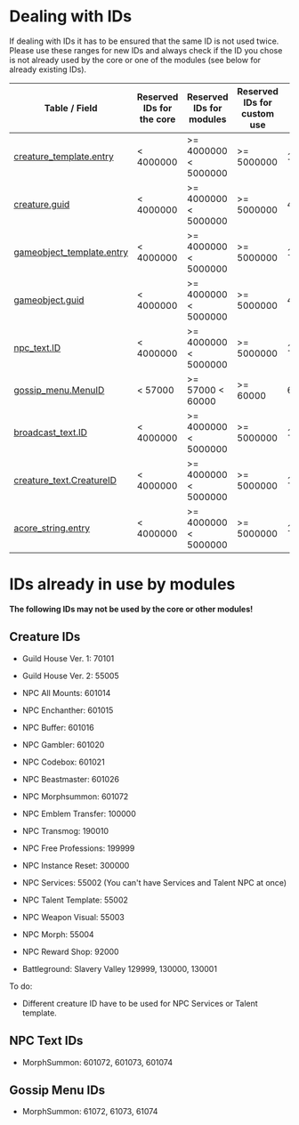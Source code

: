 # Dealing with IDs

If dealing with IDs it has to be ensured that the same ID is not used twice. Please use these ranges for new IDs and always check if the ID you chose is not already used by the core or one of the modules (see below for already existing IDs).

| Table / Field                                          | Reserved IDs for the core | Reserved IDs for modules | Reserved IDs for custom use | Max value  |
|--------------------------------------------------------|---------------------------|--------------------------|-----------------------------|------------|
| [creature_template.entry](creature_template#entry)     | < 4000000                 | >= 4000000 < 5000000     | >= 5000000                  | 16777215   |
| [creature.guid](creature#guid)                         | < 4000000                 | >= 4000000 < 5000000     | >= 5000000                  | 4294967295 |
| [gameobject_template.entry](gameobject_template#entry) | < 4000000                 | >= 4000000 < 5000000     | >= 5000000                  | 16777215   |
| [gameobject.guid](gameobject#guid)                     | < 4000000                 | >= 4000000 < 5000000     | >= 5000000                  | 4294967295 |
| [npc_text.ID](npc_text#id)                             | < 4000000                 | >= 4000000 < 5000000     | >= 5000000                  | 16777215   |
| [gossip_menu.MenuID](gossip_menu#menuid)               | < 57000                   | >= 57000 < 60000         | >= 60000                    | 65535      |
| [broadcast_text.ID](broadcast_text#id)                 | < 4000000                 | >= 4000000 < 5000000     | >= 5000000                  | 16777215   |
| [creature_text.CreatureID](creature_text#creatureid)   | < 4000000                 | >= 4000000 < 5000000     | >= 5000000                  | 16777215   |
| [acore_string.entry](acore_string#entry)               | < 4000000                 | >= 4000000 < 5000000     | >= 5000000                  | 16777215   |


# IDs already in use by modules

**The following IDs may not be used by the core or other modules!**


## Creature IDs

- Guild House Ver. 1: 70101
- Guild House Ver. 2: 55005

- NPC All Mounts: 601014
- NPC Enchanther: 601015
- NPC Buffer: 601016
- NPC Gambler: 601020
- NPC Codebox: 601021
- NPC Beastmaster: 601026
- NPC Morphsummon: 601072


- NPC Emblem Transfer: 100000
- NPC Transmog: 190010
- NPC Free Professions: 199999
- NPC Instance Reset: 300000

- NPC Services: 55002 (You can't have Services and Talent NPC at once)
- NPC Talent Template: 55002
- NPC Weapon Visual: 55003
- NPC Morph: 55004
- NPC Reward Shop: 92000


- Battleground: Slavery Valley 129999, 130000, 130001


To do:

* Different creature ID have to be used for NPC Services or Talent template.


## NPC Text IDs

- MorphSummon: 601072, 601073, 601074


## Gossip Menu IDs

- MorphSummon: 61072, 61073, 61074
